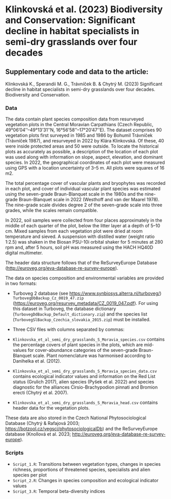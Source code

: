 # Klinkovská et al. (2023) Biodiversity and Conservation: Significant decline in habitat specialists in semi-dry grasslands over four decades

## Supplementary code and data to the article:
Klinkovská K., Sperandii M. G., Trávníček B. & Chytrý M. (2023) Significant decline in habitat specialists in semi-dry grasslands over four decades. Biodiversity and Conservation.

### Data

The data contain plant species composition data from resurveyed vegetation plots in the Central Moravian Carpathians (Czech Republic, 49°06’04’’–49°13’31’’N, 16°56’58’’–17°20’47’’E). The dataset comprises 90 vegetation plots first surveyed in 1985 and 1986 by Bohumil Trávníček (Trávníček 1987), and resurveyed in 2022 by Klára Klinkovská. Of these, 40 were inside protected areas and 50 were outside. To locate the historical plots as accurately as possible, a description of the location of each plot was used along with information on slope, aspect, elevation, and dominant species. In 2022, the geographical coordinates of each plot were measured using GPS with a location uncertainty of 3–5 m. All plots were squares of 16 m2. 

The total percentage cover of vascular plants and bryophytes was recorded in each plot, and cover of individual vascular plant species was estimated using the seven-grade Braun-Blanquet scale in the 1980s and the nine-grade Braun-Blanquet scale in 2022 (Westhoff and van der Maarel 1978). The nine-grade scale divides degree 2 of the seven-grade scale into three grades, while the scales remain compatible. 

In 2022, soil samples were collected from four places approximately in the middle of each quarter of the plot, below the litter layer at a depth of 5–10 cm. Mixed samples from each vegetation plot were dried at room temperature and sieved. A suspension with distilled water (weight ratio 1:2.5) was shaken in the Biosan PSU-10i orbital shaker for 5 minutes at 280 rpm and, after 5 hours, soil pH was measured using the HACH HQ40D digital multimeter. 

The header data structure follows that of the ReSurveyEurope Database (http://euroveg.org/eva-database-re-survey-europe). 

The data on species composition and environmental variables are provided in two formats:

*	Turboveg 2 database (see https://www.synbiosys.alterra.nl/turboveg/) `TurbovegDbBackup_Cz_0019_47.zip` (https://euroveg.org/resurvey_metadata/CZ_0019_047.pdf). For using this dataset in Turboveg, the database dictionary (`TurbovegDdBackup_Default_dictionary.zip`) and the species list (`TurbovegSlBackup_Czechia_slovakia_2015.zip`) must be installed.

*	Three CSV files with columns separated by commas:
   *	`Klinkovska_et_al_semi_dry_grasslands_S_Moravia_species.csv` contains the percentage covers of plant species in the plots, which are mid-values for cover-abundance categories of the seven-grade Braun-Blanquet scale. Plant nomenclature was harmonised according to Danihelka et al. (2012).
   *	`Klinkovska_et_al_semi_dry_grasslands_S_Moravia_species_data.csv` contains ecological indicator values and information on the Red List status (Grulich 2017), alien species (Pyšek et al. 2022) and species diagnostic for the alliances Cirsio-Brachypodion pinnati and Bromion erecti (Chytrý et al. 2007).
   *	`Klinkovska_et_al_semi_dry_grasslands_S_Moravia_head.csv` contains header data for the vegetation plots.

These data are also stored in the Czech National Phytosociological Database (Chytrý & Rafajová 2003; https://botzool.cz/vegsci/phytosociologicalDb) and the ReSurveyEurope database (Knollová et al. 2023; http://euroveg.org/eva-database-re-survey-europe).

### Scripts

* `Script_1.R`: Transitions between vegetation types, changes in species richness, proportions of threatened species, specialists and alien species per plot
* `Script_2.R`: Changes in species composition and ecological indicator values
* `Script_3.R`: Temporal beta-diversity indices
